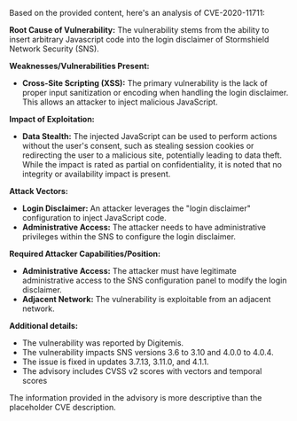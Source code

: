 Based on the provided content, here's an analysis of CVE-2020-11711:

**Root Cause of Vulnerability:**
The vulnerability stems from the ability to insert arbitrary Javascript code into the login disclaimer of Stormshield Network Security (SNS).

**Weaknesses/Vulnerabilities Present:**
- **Cross-Site Scripting (XSS):** The primary vulnerability is the lack of proper input sanitization or encoding when handling the login disclaimer. This allows an attacker to inject malicious JavaScript.

**Impact of Exploitation:**
- **Data Stealth:** The injected JavaScript can be used to perform actions without the user's consent, such as stealing session cookies or redirecting the user to a malicious site, potentially leading to data theft. While the impact is rated as partial on confidentiality, it is noted that no integrity or availability impact is present.

**Attack Vectors:**
- **Login Disclaimer:** An attacker leverages the "login disclaimer" configuration to inject JavaScript code.
- **Administrative Access:** The attacker needs to have administrative privileges within the SNS to configure the login disclaimer.

**Required Attacker Capabilities/Position:**
- **Administrative Access:** The attacker must have legitimate administrative access to the SNS configuration panel to modify the login disclaimer.
- **Adjacent Network:** The vulnerability is exploitable from an adjacent network.

**Additional details:**
- The vulnerability was reported by Digitemis.
- The vulnerability impacts SNS versions 3.6 to 3.10 and 4.0.0 to 4.0.4.
- The issue is fixed in updates 3.7.13, 3.11.0, and 4.1.1.
- The advisory includes CVSS v2 scores with vectors and temporal scores

The information provided in the advisory is more descriptive than the placeholder CVE description.